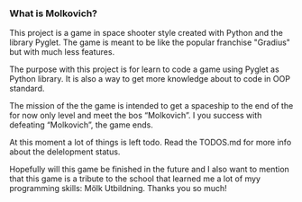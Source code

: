 ### What is Molkovich?

This project is a game in space shooter style created with Python and the library Pyglet.
The game is meant to be like the popular franchise "Gradius" but with much less features.

The purpose with this project is for learn to code a game using Pyglet as Python library.
It is also a way to get more knowledge about to code in OOP standard. 

The mission of the the game is intended to get a spaceship to the end of the for now only level and meet the bos “Molkovich”.
I you success with defeating “Molkovich”, the game ends.

At this moment a lot of things is left todo.
Read the TODOS.md for more info about the delelopment status.

Hopefully will this game be finished in the future and I also want to mention that this game is a tribute to the school that learned me a lot of myy programming skills: Mölk Utbildning.
Thanks you so much!
